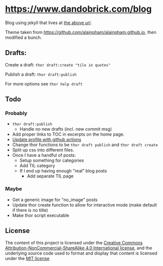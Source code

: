 # https://www.dandobrick.com/blog
Blog using jekyll that lives at [the above url](https://www.dandobrick.com/blog).

Theme taken from https://github.com/alainpham/alainpham.github.io, then modified a bunch.

## Drafts:

Create a draft: `thor draft:create "tile in quotes"`

Publish a draft: `thor draft:publish`

For more options see `thor help draft`

## Todo

### Probably
- `thor draft:publish`
  - Handle no new drafts (incl. new commit msg)
- Add proper links to TOC in excerpts on the home page.
- [Update profile with github actions](https://simonwillison.net/2020/Jul/10/self-updating-profile-readme/)
- Change thor functions to be `thor draft publish` and `thor draft create`
- Split up css into different files.
- Once I have a handful of posts:
  - Setup something for categories
  - Add TIL category
  - If I end up having enough "real" blog posts
    - Add separate TIL page

### Maybe
- Get a generic image for "no_image" posts
- Update thor create function to allow for interactive mode (make default if there is no title)
- Make thor script executable

## License
The content of this project is licensed under the [Creative Commons Attribution-NonCommercial-ShareAlike 4.0 International license](https://creativecommons.org/licenses/by-nc-sa/4.0/legalcode), and the underlying source code used to format and display that content is licensed under the [MIT license](https://github.com/DanDobrick/blog/blob/master/LICENSE)
